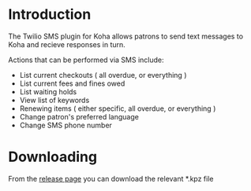 # Introduction

The Twilio SMS plugin for Koha allows patrons to send text messages to Koha and recieve responses in turn.

Actions that can be performed via SMS include:
* List current checkouts ( all overdue, or everything )
* List current fees and fines owed
* List waiting holds
* View list of keywords
* Renewing items ( either specific, all overdue, or everything )
* Change patron's preferred language
* Change SMS phone number


# Downloading

From the [release page](https://github.com/bywatersolutions/koha-plugin-kitchen-sink/releases) you can download the relevant *.kpz file
